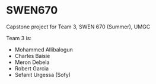 # SWEN670
Capstone project for Team 3, SWEN 670 (Summer), UMGC

Team 3 is:

- Mohammed Allibalogun
- Charles Baisie
- Meron Debela
- Robert Garcia
- Sefanit Urgessa (Sofy)
